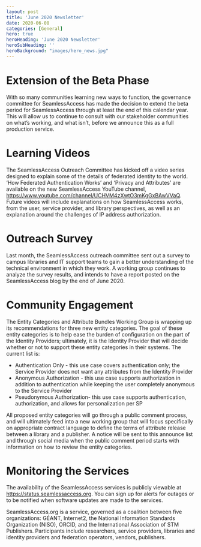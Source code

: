 ```yaml
---
layout: post
title: 'June 2020 Newsletter'
date: 2020-06-08
categories: [General]
hero: true
heroHeading: 'June 2020 Newsletter'
heroSubHeading: ''
heroBackground: "images/hero_news.jpg"
---
```


# Extension of the Beta Phase
With so many communities learning new ways to function, the governance committee for SeamlessAccess has made the decision to extend the beta period for SeamlessAccess through at least the end of this calendar year. This will allow us to continue to consult with our stakeholder communities on what’s working, and what isn’t, before we announce this as a full production service. 

# Learning Videos
The SeamlessAccess Outreach Committee has kicked off a video series designed to explain some of the details of federated identity to the world. ‘How Federated Authentication Works’ and ‘Privacy and Attributes’ are available on the new SeamlessAccess YouTube channel, <https://www.youtube.com/channel/UCHVM4zXwtO3mKgGxBAwVVaQ>. Future videos will include explanations on how SeamlessAccess works, from the user, service provider, and library perspectives, as well as an explanation around the challenges of IP address authorization. 


# Outreach Survey
Last month, the SeamlessAccess outreach committee sent out a survey to campus libraries and IT support teams to gain a better understanding of the technical environment in which they work. A working group continues to analyze the survey results, and intends to have a report posted on the SeamlessAccess blog by the end of June 2020.

# Community Engagement
The Entity Categories and Attribute Bundles Working Group is wrapping up its recommendations for three new entity categories. The goal of these entity categories is to help ease the burden of configuration on the part of the Identity Providers; ultimately, it is the Identity Provider that will decide whether or not to support these entity categories in their systems. The current list is:

- Authentication Only - this use case covers authentication only; the Service Provider does not want any attributes from the Identity Provider
- Anonymous Authorization - this use case supports authorization in addition to authentication while keeping the user completely anonymous to the Service Provider
- Pseudonymous Authorization- this use case supports authentication, authorization, and allows for personalization per SP

All proposed entity categories will go through a public comment process, and will ultimately feed into a new working group that will focus specifically on appropriate contract language to define the terms of attribute release between a library and a publisher. A notice will be sent to this announce list and through social media when the public comment period starts with information on how to review the entity categories.

# Monitoring the Services
The availability of the SeamlessAccess services is publicly viewable at <https://status.seamlessaccess.org>. You can sign up for alerts for outages or to be notified when software updates are made to the services.


SeamlessAccess.org is a service, governed as a coalition between five organizations: GÉANT, Internet2, the National Information Standards Organization (NISO), ORCID, and the International Association of STM Publishers. Participants include researchers, service providers, libraries and identity providers and federation operators, vendors, publishers.
